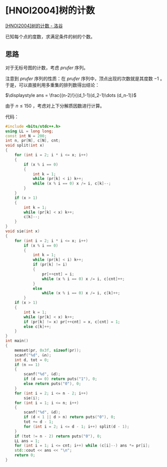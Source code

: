 # [HNOI2004]树的计数

[[HNOI2004]树的计数 - 洛谷](https://www.luogu.com.cn/problem/P2290)

已知每个点的度数，求满足条件的树的个数。

## 思路

对于无标号图的计数，考虑 $prufer$ 序列。

注意到 $prufer$ 序列的性质：在 $prufer$ 序列中，顶点出现的次数就是其度数 $-1$ 。于是，可以直接利用多重集的排列数得出结论：

$\displaystyle ans = \frac{(n-2)!}{(d_1-1)(d_2-1)\dots (d_n-1)}$

由于 $n\le 150$ ，考虑对上下分解质因数进行计算。

代码：

```cpp
#include <bits/stdc++.h>
using LL = long long;
const int N = 200;
int n, pr[N], c[N], cnt;
void split(int x)
{
    for (int i = 2; i * i <= x; i++)
    {
        if (x % i == 0)
        {
            int k = 1;
            while (pr[k] < i) k++;
            while (x % i == 0) x /= i, c[k]--;
        }
    }
    if (x > 1)
    {
        int k = 1;
        while (pr[k] < x) k++;
        c[k]--;
    }
}
void sie(int x)
{
    for (int i = 2; i * i <= x; i++)
        if (x % i == 0)
        {
            int k = 1;
            while (pr[k] < i) k++;
            if (pr[k] != i)
            {
                pr[++cnt] = i;
                while (x % i == 0) x /= i, c[cnt]++;
            }
            else
                while (x % i == 0) x /= i, c[k]++;
        }
    if (x > 1)
    {
        int k = 1;
        while (pr[k] < x) k++;
        if (pr[k] != x) pr[++cnt] = x, c[cnt] = 1;
        else c[k]++;
    } 
}
int main()
{
    memset(pr, 0x3f, sizeof(pr));
    scanf("%d", &n);
    int d, tot = 0;
    if (n == 1)
    {
        scanf("%d", &d);
        if (d == 0) return puts("1"), 0;
        else return puts("0"), 0;
    }   
    for (int i = 2; i <= n - 2; i++)
        sie(i);
    for (int i = 1; i <= n; i++)
    {
        scanf("%d", &d);
        if (d < 1 || d > n) return puts("0"), 0;
        tot += d - 1;
        for (int i = 2; i <= d - 1; i++) split(d - 1);
    }
    if (tot != n - 2) return puts("0"), 0;
    LL ans = 1;
    for (int i = 1; i <= cnt; i++) while (c[i]--) ans *= pr[i];
    std::cout << ans << "\n";
    return 0;
}
```
